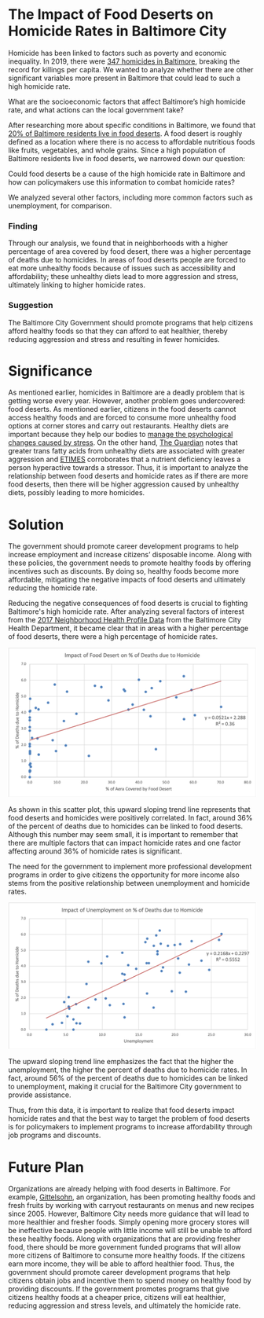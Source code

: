 # The Impact of Food Deserts on Homicide Rates in Baltimore City
Homicide has been linked to factors such as poverty and economic inequality. In 2019, there were [347 homicides in Baltimore](https://www.cnn.com/2019/12/31/americas/baltimore-2019-homicides/index.html), breaking the record for killings per capita. We wanted to analyze whether there are other significant variables more present in Baltimore that could lead to such a high homicide rate.

What are the socioeconomic factors that affect Baltimore’s high homicide rate, and what actions can the local government take?

After researching more about specific conditions in Baltimore, we found that [20% of Baltimore residents live in food deserts](https://www.umaryland.edu/gogreen/news/food/combating-the-urban-food-desert.php). A food desert is roughly defined as a location where there is no access to affordable nutritious foods like fruits, vegetables, and whole grains. Since a high population of Baltimore residents live in food deserts, we narrowed down our question:

Could food deserts be a cause of the high homicide rate in Baltimore and how can policymakers use this information to combat homicide rates?

We analyzed several other factors, including more common factors such as unemployment, for comparison.

### Finding
Through our analysis, we found that in neighborhoods with a higher percentage of area covered by food desert, there was a higher percentage of deaths due to homicides. In areas of food deserts people are forced to eat more unhealthy foods because of issues such as accessibility and affordability; these unhealthy diets lead to more aggression and stress, ultimately linking to higher homicide rates. 

### Suggestion
The Baltimore City Government should promote programs that help citizens afford healthy foods so that they can afford to eat healthier, thereby reducing aggression and stress and resulting in fewer homicides.

# Significance
As mentioned earlier, homicides in Baltimore are a deadly problem that is getting worse every year. However, another problem goes undercovered: food deserts. As mentioned earlier, citizens in the food deserts cannot access healthy foods and are forced to consume more unhealthy food options at corner stores and carry out restaurants. Healthy diets are important because they help our bodies to [manage the psychological changes caused by stress](https://www.bbcgoodfood.com/howto/guide/stress-diet-can-foods-help). On the other hand, [The Guardian](https://www.theguardian.com/lifeandstyle/wordofmouth/2013/apr/24/can-food-make-you-angry) notes that greater trans fatty acids from unhealthy diets are associated with greater aggression and [ETIMES](https://timesofindia.indiatimes.com/life-style/health-fitness/diet/Junk-food-leads-to-anger-issues/articleshow/19946022.cms) corroborates that a nutrient deficiency leaves a person hyperactive towards a stressor. Thus, it is important to analyze the relationship between food deserts and homicide rates as if there are more food deserts, then there will be higher aggression caused by unhealthy diets, possibly leading to more homicides.

# Solution
The government should promote career development programs to help increase employment and increase citizens’ disposable income. Along with these policies, the government needs to promote healthy foods by offering incentives such as discounts. By doing so, healthy foods become more affordable, mitigating the negative impacts of food deserts and ultimately reducing the homicide rate. 

Reducing the negative consequences of food deserts is crucial to fighting Baltimore's high homicide rate. After analyzing several factors of interest from the [2017 Neighborhood Health Profile Data](https://health.baltimorecity.gov/neighborhoods/neighborhood-health-profile-reports) from the Baltimore City Health Department, it became clear that in areas with a higher percentage of food deserts, there were a high percentage of homicide rates.

![alt_text](https://github.com/AndrealZhang/Food_Deserts_and_Homicide_Rates_in_Baltimore_City/blob/master/fooddesertscatter.png)

As shown in this scatter plot, this upward sloping trend line represents that food deserts and homicides were positively correlated. In fact, around 36% of the percent of deaths due to homicides can be linked to food deserts. Although this number may seem small, it is important to remember that there are multiple factors that can impact homicide rates and one factor affecting around 36% of homicide rates is significant. 

The need for the government to implement more professional development programs in order to give citizens the opportunity for more income also stems from the positive relationship between unemployment and homicide rates.

![alt_text](https://github.com/AndrealZhang/Food_Deserts_and_Homicide_Rates_in_Baltimore_City/blob/master/unemploymentscatter.png)

The upward sloping trend line emphasizes the fact that the higher the unemployment, the higher the percent of deaths due to homicide rates. In fact, around 56% of the percent of deaths due to homicides can be linked to unemployment, making it crucial for the Baltimore City government to provide assistance. 

Thus, from this data, it is important to realize that food deserts impact homicide rates and that the best way to target the problem of food deserts is for policymakers to implement programs to increase affordability through job programs and discounts.

# Future Plan
Organizations are already helping with food deserts in Baltimore. For example, [Gittelsohn](https://www.politico.com/news/magazine/2020/01/23/baltimore-food-desert-policy-100121), an organization, has been promoting healthy foods and fresh fruits by working with carryout restaurants on menus and new recipes since 2005. However, Baltimore City needs more guidance that will lead to more healthier and fresher foods. Simply opening more grocery stores will be ineffective because people with little income will still be unable to afford these healthy foods. Along with organizations that are providing fresher food, there should be more government funded programs that will allow more citizens of Baltimore to consume more healthy foods. If the citizens earn more income, they will be able to afford healthier food. Thus, the government should promote career development programs that help citizens obtain jobs and incentive them to spend money on healthy food by providing discounts. If the government promotes programs that give citizens healthy foods at a cheaper price, citizens will eat healthier, reducing aggression and stress levels, and ultimately the homicide rate.

